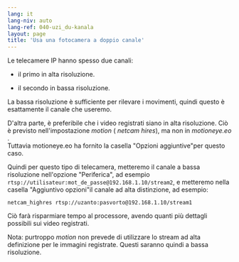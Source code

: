 ```yaml
---
lang: it
lang-niv: auto
lang-ref: 040-uzi_du-kanala
layout: page
title: 'Usa una fotocamera a doppio canale'
---
```


Le telecamere IP hanno spesso due canali:

* il primo in alta risoluzione.


* il secondo in bassa risoluzione.



La bassa risoluzione è sufficiente per rilevare i movimenti, quindi questo è esattamente il canale che useremo.

D'altra parte, è preferibile che i video registrati siano in alta risoluzione. Ciò è previsto nell'impostazione _motion_ (  _netcam hires_), ma non in _motioneye.eo_ .  
Tuttavia motioneye.eo ha fornito la casella "Opzioni aggiuntive"per questo caso.

Quindi per questo tipo di telecamera, metteremo il canale a bassa risoluzione nell'opzione "Periferica", ad esempio `rtsp://utilisateur:mot_de_passe@192.168.1.10/stream2`, e metteremo nella casella "Aggiuntivo opzioni"il canale ad alta distinzione, ad esempio:
```
netcam_highres rtsp://uzanto:pasvorto@192.168.1.10/stream1
```

Ciò farà risparmiare tempo al processore, avendo quanti più dettagli possibili sui video registrati.

Nota: purtroppo _motion_ non prevede di utilizzare lo stream ad alta definizione per le immagini registrate. Questi saranno quindi a bassa risoluzione.
